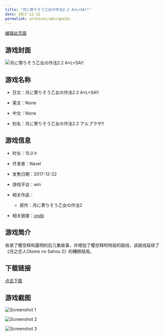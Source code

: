 ```yaml
---
title: "月に寄りそう乙女の作法2.2 A×L+SA!!"
date: 2017-12-22
permalink: archives/adv/qpa26/
---
```

[编辑此页面](https://github.com/ACG-3/ADV3-source/blob/main/source/_posts/%E6%9C%88%E3%81%AB%E5%AF%84%E3%82%8A%E3%81%9D%E3%81%86%E4%B9%99%E5%A5%B3%E3%81%AE%E4%BD%9C%E6%B3%952.2%20A%C3%97L%2BSA%21%21.md)

## 游戏封面

![月に寄りそう乙女の作法2.2 A×L+SA!!](https://pan.timero.xyz/d/onedrive/img_lib_001/%E6%9C%88%E3%81%AB%E5%AF%84%E3%82%8A%E3%81%9D%E3%81%86%E4%B9%99%E5%A5%B3%E3%81%AE%E4%BD%9C%E6%B3%952.2%20A%C3%97L+SA!!_cover.avif)


## 游戏名称

- 日文：月に寄りそう乙女の作法2.2 A×L+SA!!
- 英文：None
- 中文：None

- 别名：月に寄りそう乙女の作法2.2 アルプラザ!!


## 游戏信息

- 时长：15.0 h
- 开发者：Navel
- 发售日期：2017-12-22
- 游戏平台：win
- 相关作品：
   - 原作：月に寄りそう乙女の作法2

- 相关链接：[vndb](https://vndb.org/v21501)


## 游戏简介

收录了樱空释和露明的后几集故事，并增加了樱空释阿特丽的路线，该路线延续了《月之恋人Otome no Sahou 2》的糟糕结局。


## 下载链接

[点击下载](https://pan.timero.xyz/onedrive/adv_lib_001/%E6%9C%88%E3%81%AB%E5%AF%84%E3%82%8A%E3%81%9D%E3%81%86%E4%B9%99%E5%A5%B3%E3%81%AE%E4%BD%9C%E6%B3%952.2%20A%C3%97L%2BSA%21%21)


## 游戏截图


![Screenshot 1](https://pan.timero.xyz/d/onedrive/img_lib_001/%E6%9C%88%E3%81%AB%E5%AF%84%E3%82%8A%E3%81%9D%E3%81%86%E4%B9%99%E5%A5%B3%E3%81%AE%E4%BD%9C%E6%B3%952.2%20A%C3%97L+SA!!_Screenshot_1.avif)

![Screenshot 2](https://pan.timero.xyz/d/onedrive/img_lib_001/%E6%9C%88%E3%81%AB%E5%AF%84%E3%82%8A%E3%81%9D%E3%81%86%E4%B9%99%E5%A5%B3%E3%81%AE%E4%BD%9C%E6%B3%952.2%20A%C3%97L+SA!!_Screenshot_2.avif)

![Screenshot 3](https://pan.timero.xyz/d/onedrive/img_lib_001/%E6%9C%88%E3%81%AB%E5%AF%84%E3%82%8A%E3%81%9D%E3%81%86%E4%B9%99%E5%A5%B3%E3%81%AE%E4%BD%9C%E6%B3%952.2%20A%C3%97L+SA!!_Screenshot_3.avif)

